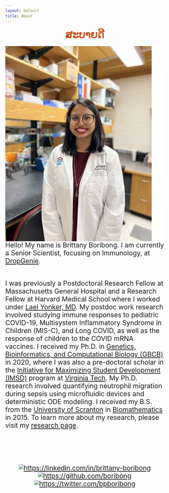 ```yaml
---
layout: default
title: About
---
```


<center> <strong> <font size = "6" color = "#cb4b16"> ສະບາຍດີ </font> </strong> </center><br>
<img align="left" src="/images/BORIBONGBP_headshot.jpg"/>
<span style="font-size:1.5em">
Hello! My name is Brittany Boribong. I am currently a Senior Scientist, focusing on Immunology, at <a href="https://www.drop-genie.com/">DropGenie</a>. <br><br>
  
I was previously a Postdoctoral Research Fellow at Massachusetts General Hospital and a Research Fellow at Harvard Medical School where I worked under [Lael Yonker, MD](https://www.massgeneral.org/children/doctors/19392/lael-yonker). My postdoc work research involved studying immune responses to pediatric COVID-19, Multisystem Inflammatory Syndrome in Children (MIS-C), and Long COVID, as well as the response of children to the COVID mRNA vaccines. I received my Ph.D. in [Genetics, Bioinformatics, and Computational Biology (GBCB)](https://gbcb.graduateschool.vt.edu/) in 2020, where I was also a pre-doctoral scholar in the [Initiative for Maximizing Student Development (IMSD)](http://imsd.apsc.vt.edu/) program at [Virginia Tech](http://www.vt.edu/). My Ph.D. research involved quantifying neutrophil migration during sepsis using microfluidic devices and deterministic ODE modeling. I received my B.S. from the [University of Scranton](http://www.scranton.edu/) in [Biomathematics](http://admissions.scranton.edu/academic-programs/majors-minors/programs/biomathematics.shtml) in 2015. To learn more about my research, please visit my [research page](https://boribong.github.io/research/). <!-- In addition to research, I am very passionate about [service and outreach](https://boribong.github.io/service/). --> <br><br>
</span>
<span style="font-size:1.5em">
</span>
<br><br>
<center>
<!-- <a href="mailto:bboribong@mgh.harvard.edu"><img src="/images/Email-Icon.png" alt="mailto:bboribong@mgh.harvard.edu" title="bboribong@mgh.harvard.edu" width="50" height="50" /></a> -->
<a href="https://linkedin.com/in/brittany-boribong"><img src="/images/LinkedIn-Icon.png" alt="https://linkedin.com/in/brittany-boribong" title="https://linkedin.com/in/brittany-boribong" width="50" height="50" /></a>
<a href="https://github.com/boribong"><img src="/images/GitHub-Icon.png" alt="https://github.com/boribong" title="https://github.com/boribong" width="50" height="50" /></a>
<a href="https://twitter.com/bpboribong"><img src="/images/Twitter-Icon.png" alt="https://twitter.com/bpboribong" title="https://twitter.com/bpboribong" width="50" height="50" /></a>
</center>
